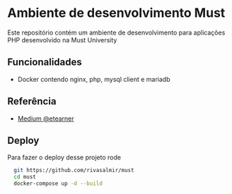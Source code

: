 
# Ambiente de desenvolvimento Must

Este repositório contém um ambiente de desenvolvimento para aplicações PHP desenvolvido na Must University


## Funcionalidades

- Docker contendo nginx, php, mysql client e mariadb


## Referência

 - [Medium @etearner](https://medium.com/@etearner/setting-up-a-php-development-environment-with-docker-06cc7396a858)

## Deploy

Para fazer o deploy desse projeto rode

```bash
  git https://github.com/rivasalmir/must
  cd must
  docker-compose up -d --build
```
